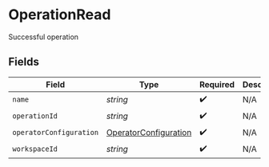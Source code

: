 # OperationRead

Successful operation


## Fields

| Field                                                                 | Type                                                                  | Required                                                              | Description                                                           |
| --------------------------------------------------------------------- | --------------------------------------------------------------------- | --------------------------------------------------------------------- | --------------------------------------------------------------------- |
| `name`                                                                | *string*                                                              | :heavy_check_mark:                                                    | N/A                                                                   |
| `operationId`                                                         | *string*                                                              | :heavy_check_mark:                                                    | N/A                                                                   |
| `operatorConfiguration`                                               | [OperatorConfiguration](../../models/shared/operatorconfiguration.md) | :heavy_check_mark:                                                    | N/A                                                                   |
| `workspaceId`                                                         | *string*                                                              | :heavy_check_mark:                                                    | N/A                                                                   |